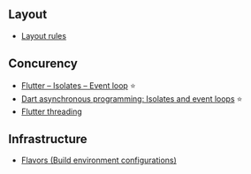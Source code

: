 ## Layout

- [Layout rules](https://medium.com/flutter-community/flutter-the-advanced-layout-rule-even-beginners-must-know-edc9516d1a2)

## Concurency

- [Flutter – Isolates – Event loop](https://www.didierboelens.com/2019/01/futures-isolates-event-loop/) ⭐
- [Dart asynchronous programming: Isolates and event loops](https://medium.com/dartlang/dart-asynchronous-programming-isolates-and-event-loops-bffc3e296a6a) ⭐
- [Flutter threading](https://medium.com/flutter-community/flutter-threading-5c3a7b0c065f)

## Infrastructure
- [Flavors (Build environment configurations)](https://medium.com/@matt.goodson.business/separating-build-environment-configurations-in-flutter-with-firebase-doing-it-the-right-way-c72c3ad3621f)
